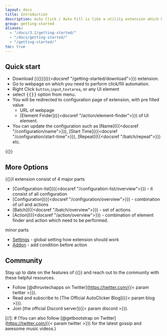 ```yaml
---
layout: docs
title: Introduction
description: Auto Click / Auto Fill is like a utility extension which helps user to click / fill on any website with by providing few information about the site and the button which they want to click.
group: getting-started
aliases:
  - "/docs/3.1/getting-started/"
  - "/docs/getting-started/"
  - "/getting-started/"
toc: true
---
```


## Quick start

* Download [{{<param name>}}]({{<docsref "/getting-started/download">}}) extension.
* Go to webpage on which you need to perform click/fill automation.
* Right Click `button`,`input`,`textarea`, or any UI element
* select <kbd>{{<param name>}}</kbd> option from menu.
* You will be redirected to configuration page of extension, with pre filled value 
  * URL of webpage
  * [Element Finder]({{<docsref "/action/element-finder">}}) of UI element.
* You can update the configuration such as [Name]({{<docsref "/configuration/name">}}), [Start Time]({{<docsref "/configuration/start-time">}}), [Repeat]({{<docsref "/batch/repeat">}}) etc.

{{<img context-menu.png>}}

## More Options

{{<param name>}}l extension consist of 4 major parts 
- [Configuration-list]({{<docsref "/configuration-list/overview">}}) - it consist of all configuration
- [Configuration]({{<docsref "/configuration/overview">}}) - combination of url and actions
- [Batch]({{<docsref "/batch/overview">}}) - set of actions
- [Action]({{<docsref "/action/overview">}}) - combination of element finder and action which need to be performed.

minor parts
- [Settings](settings) - global setting how extension should work
- [Addon](addon) - add condition before action

## Community

Stay up to date on the features of {{<param name>}} and reach out to the community with these helpful resources.

- Follow [@dhruvtechapps on Twitter](https://twitter.com/{{< param twitter >}}).
- Read and subscribe to [The Official AutoClicker Blog]({{< param blog >}}).
- Join [the official Discord server]({{< param discord >}}).

[//]: # (You can also follow [@getbootstrap on Twitter](https://twitter.com/{{< param twitter >}}) for the latest gossip and awesome music videos.)
